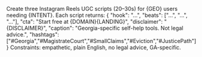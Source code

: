 Create three Instagram Reels UGC scripts (20–30s) for {GEO} users needing {INTENT}.
Each script returns:
{
  "hook": "...",
  "beats": ["...", "...", "..."],
  "cta": "Start free at {DOMAIN}{LANDING}",
  "disclaimer": "{DISCLAIMER}",
  "caption": "Georgia-specific self-help tools. Not legal advice.",
  "hashtags": ["#Georgia","#MagistrateCourt","#SmallClaims","#Eviction","#JusticePath"]
}
Constraints: empathetic, plain English, no legal advice, GA-specific.
